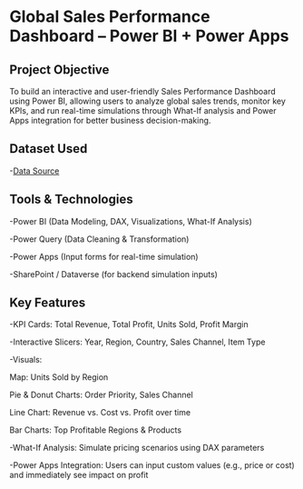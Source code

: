 # Global Sales Performance Dashboard – Power BI + Power Apps

## Project Objective
To build an interactive and user-friendly Sales Performance Dashboard using Power BI, allowing users to analyze global sales trends, monitor key KPIs, and run real-time simulations through What-If analysis and Power Apps integration for better business decision-making.

## Dataset Used
-<a href="https://github.com/maysherai/Sales-Analysis--Dashboard/blob/main/Sales%20Records%201.csv">Data Source</a>

## Tools & Technologies
-Power BI (Data Modeling, DAX, Visualizations, What-If Analysis)

-Power Query (Data Cleaning & Transformation)

-Power Apps (Input forms for real-time simulation)

-SharePoint / Dataverse (for backend simulation inputs)

## Key Features
-KPI Cards: Total Revenue, Total Profit, Units Sold, Profit Margin

-Interactive Slicers: Year, Region, Country, Sales Channel, Item Type

-Visuals:

  Map: Units Sold by Region

  Pie & Donut Charts: Order Priority, Sales Channel

  Line Chart: Revenue vs. Cost vs. Profit over time

  Bar Charts: Top Profitable Regions & Products

-What-If Analysis: Simulate pricing scenarios using DAX parameters

-Power Apps Integration: Users can input custom values (e.g., price or cost) and immediately see impact on profit
